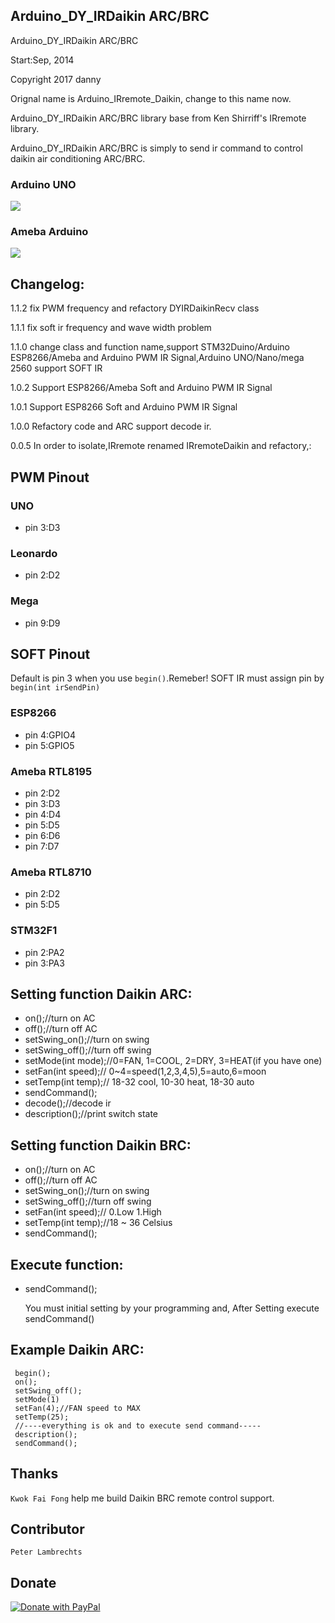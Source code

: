 
## Arduino_DY_IRDaikin ARC/BRC

 Arduino_DY_IRDaikin ARC/BRC


 Start:Sep, 2014

 Copyright 2017 danny

 Orignal name is Arduino_IRremote_Daikin, change to this name now.

 Arduino_DY_IRDaikin ARC/BRC library base from Ken Shirriff's IRremote library.

 Arduino_DY_IRDaikin ARC/BRC is simply to send ir command to control daikin air conditioning ARC/BRC.

### Arduino UNO
 ![](https://raw.githubusercontent.com/danny-source/Arduino_IRremote_Daikin/master/Arduino_UNO_IR_Transmit.png)

### Ameba Arduino

 ![](https://raw.githubusercontent.com/danny-source/Arduino_IRremote_Daikin/master/Arduino_Ameba_IR_Transmit.png)

## Changelog:

1.1.2  fix PWM frequency and refactory DYIRDaikinRecv class

1.1.1  fix soft ir frequency and wave width problem

1.1.0  change class and function name,support STM32Duino/Arduino ESP8266/Ameba and  Arduino PWM IR Signal,Arduino UNO/Nano/mega 2560 support SOFT IR

1.0.2  Support ESP8266/Ameba Soft and Arduino PWM IR Signal

1.0.1  Support ESP8266 Soft and Arduino PWM IR Signal

1.0.0  Refactory code and ARC support decode ir.

0.0.5  In order to isolate,IRremote renamed IRremoteDaikin and refactory,:

## PWM Pinout

### UNO

  - pin 3:D3

### Leonardo

  - pin 2:D2

### Mega

  - pin 9:D9

## SOFT Pinout

Default is pin 3 when you use `begin()`.Remeber! SOFT IR must assign pin by `begin(int irSendPin)`

### ESP8266

  - pin 4:GPIO4
  - pin 5:GPIO5

### Ameba RTL8195

  - pin 2:D2
  - pin 3:D3
  - pin 4:D4
  - pin 5:D5
  - pin 6:D6
  - pin 7:D7

### Ameba RTL8710

  - pin 2:D2
  - pin 5:D5

### STM32F1

  - pin 2:PA2
  - pin 3:PA3

## Setting function Daikin ARC:

- on();//turn on AC
- off();//turn off AC
- setSwing_on();//turn on swing
- setSwing_off();//turn off swing
- setMode(int mode);//0=FAN, 1=COOL, 2=DRY, 3=HEAT(if you have one)
- setFan(int speed);// 0~4=speed(1,2,3,4,5),5=auto,6=moon
- setTemp(int temp);// 18-32 cool, 10-30 heat, 18-30 auto
- sendCommand();
- decode();//decode ir
- description();//print switch state

## Setting function Daikin BRC:

- on();//turn on AC
- off();//turn off AC
- setSwing_on();//turn on swing
- setSwing_off();//turn off swing
- setFan(int speed);// 0.Low 1.High
- setTemp(int temp);//18 ~ 36 Celsius
- sendCommand();

 ## Execute function:

- sendCommand();

  You must initial setting by your programming and,
  After Setting execute sendCommand()

## Example Daikin ARC:

```
 begin();
 on();
 setSwing_off();
 setMode(1)
 setFan(4);//FAN speed to MAX
 setTemp(25);
 //----everything is ok and to execute send command-----
 description();
 sendCommand();
```

## Thanks

`Kwok Fai Fong` help me build Daikin BRC remote control support.

## Contributor 
`Peter Lambrechts`

## Donate

[![Donate with PayPal](https://raw.githubusercontent.com/stefan-niedermann/paypal-donate-button/master/paypal-donate-button.png)](https://www.paypal.me/dannytwdanny)
